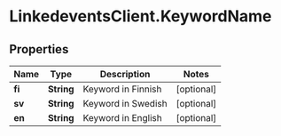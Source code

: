# LinkedeventsClient.KeywordName

## Properties
Name | Type | Description | Notes
------------ | ------------- | ------------- | -------------
**fi** | **String** | Keyword in Finnish | [optional] 
**sv** | **String** | Keyword in Swedish | [optional] 
**en** | **String** | Keyword in English | [optional] 


